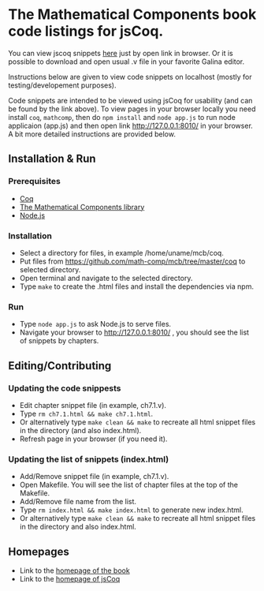 # The Mathematical Components book code listings for jsCoq.

You can view jscoq snippets <a href="https://math-comp.github.io/mcb/snippets/">here</a>
just by open link in browser. Or it is possible to download and open usual .v file in
your favorite Galina editor.

Instructions below are given to view code snippets on localhost (mostly 
for testing/developement purposes).

Code snippets are intended to be viewed using jsCoq for usability (and can be found
by the link above). To view pages in  your browser locally you need install `coq`, 
`mathcomp`, then do `npm install` and `node app.js` to run node applicaion (app.js) 
and then open link  http://127.0.0.1:8010/ in your browser. A bit more detailed 
instructions are provided below.



## Installation & Run

### Prerequisites
* [Coq](https://github.com/coq/coq)
* [The Mathematical Components library](https://github.com/math-comp/math-comp)
* [Node.js](https://nodejs.org/en)

### Installation
* Select a directory for files, in example /home/uname/mcb/coq.
* Put files from https://github.com/math-comp/mcb/tree/master/coq to selected
directory.
* Open terminal and navigate to the selected directory.
* Type `make` to create the .html files and install the dependencies via npm.

### Run
* Type `node app.js` to ask Node.js to serve files.
* Navigate your browser to http://127.0.0.1:8010/ , you should see the list of
snippets by chapters.

## Editing/Contributing

### Updating the code snippests
* Edit chapter snippet file (in example, ch7.1.v).
* Type `rm ch7.1.html && make ch7.1.html`.
* Or alternatively type `make clean && make` to recreate all html snippet files
in the directory (and also index.html).
* Refresh page in your browser (if you need it).

### Updating the list of snippets (index.html)
* Add/Remove snippet file (in example, ch7.1.v).
* Open Makefile. You will see the list of chapter files at the top of the Makefile.
* Add/Remove file name from the list.
* Type `rm index.html && make index.html` to generate new index.html.
* Or alternatively type `make clean && make` to recreate all html snippet files
in the directory and also index.html.

## Homepages

* Link to the [homepage of the book](https://math-comp.github.io/mcb)
* Link to the [homepage of jsCoq](https://coq.vercel.app)
